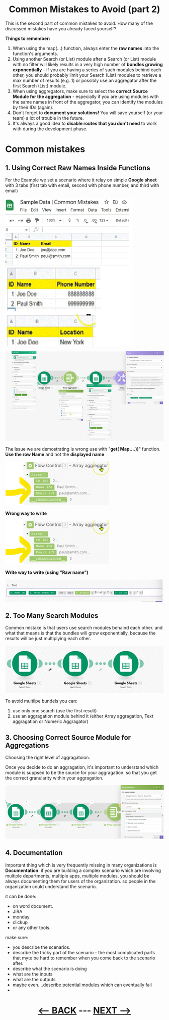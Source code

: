 <div align="center">



# Common Mistakes to Avoid (part 2)

</div>


This is the second part of common mistakes to avoid. How many of the discussed mistakes have you already faced yourself?

__Things to remember:__

1. When using the map(...) function, always enter the __raw names__ into the function's arguments.
2. Using another Search (or List) module after a Search (or List) module with no filter will likely results in a very high number of __bundles growing exponentially__ - if you are having a series of such modules behind each other, you should probably limit your Search (List) modules to retrieve a max number of results (e.g. 1) or possibly use an aggregator after the first Search (List) module.
3. When using aggregators, make sure to select the __correct Source Module for the aggregation__ - especially if you are using modules with the same names in front of the aggregator, you can identify the modules by their IDs (again).
4. Don't forget to __document your solutions!__ You will save yourself (or your team) a lot of trouble in the future.
5. It's always a good idea to __disable routes that you don't need__ to work with during the development phase.


# Common mistakes

## 1. Using Correct Raw Names Inside Functions

For the Example we set a scenario where it relay on simple __Google sheet__ with 3 tabs (first tab with email, second with phone number, and third with email)

![Example 6](pic/l4commonmistakeex6.gif)

![Example 6](pic/l4commonmistakeex61.gif)

The Issue we are demostrating is wrong use with "__get( Map....))__" function. __Use the row Name__ and not the __displayed name__

![Example 6](pic/l4commonmistakeex62.gif)

__Wrong way to write__

![Example 6](pic/l4commonmistakeex62.gif)

__Write way to write (using "Raw name")__


![Example 6](pic/l4commonmistakeex63.gif)


## 2. Too Many Search Modules

Common mistake is that users use search modules behaind each other. and what that means is that the bundles will grow exponentially, because the results will be just multiplying each other. 

![Example 7](pic/l4commonmistakeex7.gif)

To avoid multilpe bundels you can:
1. use only one search (use the first result)
2. use an aggragation module behind it (either Array aggragation, Text aggragation or Numeric Aggragator)

## 3. Choosing Correct Source Module for Aggregations

Choosing the right level of aggragatoion.

Once you decide to do an aggragation, it's important to understand which module is suppsed to be the source for your aggragation. so that you get the correct granularity within your aggragation.

![Example 8](pic/l4commonmistakeex8.gif)

## 4. Documentation

Important thing which is very frequently missing in many organizations is __Documentation__. if you are building a complex scenario which are involving multiple departments, multiple apps, multiple modules. you should be always documenting them for users of the organization. so people in the organization could understand the scenario.

it can be done:
  * on word document.
  * JIRA
  * monday
  * clickup
  * or any other tools.

make sure:
  * you describe the scenarios.
  * describe the tricky part of the scenario - the most complicated parts that myte be hard to remember when you come back to the scenario after.
  * describe what the scenario is doing
  * what are the inputs
  * what are the outputs
  * maybe even....describe potential modules which can eventually fail
  * 
<div align="center">


# [<-- BACK](l4commonmistakes1.md) --- [NEXT -->](l4.md)
</div>

